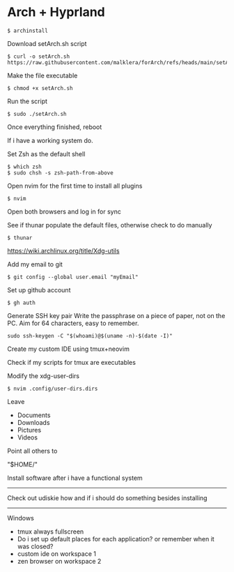 # Arch + Hyprland

    $ archinstall


Download setArch.sh script

    $ curl -o setArch.sh https://raw.githubusercontent.com/malklera/forArch/refs/heads/main/setArch.sh


Make the file executable

    $ chmod +x setArch.sh

Run the script

    $ sudo ./setArch.sh


Once everything finished, reboot


If i have a working system do.

Set Zsh as the default shell

    $ which zsh
    $ sudo chsh -s zsh-path-from-above


Open nvim for the first time to install all plugins

    $ nvim


Open both browsers and log in for sync


See if thunar populate the default files, otherwise check to do manually

    $ thunar

https://wiki.archlinux.org/title/Xdg-utils


Add my email to git

    $ git config --global user.email "myEmail"

Set up github account

    $ gh auth

Generate SSH key pair
Write the passphrase on a piece of paper, not on the PC. Aim for 64 characters,
easy to remember.

    sudo ssh-keygen -C "$(whoami)@$(uname -n)-$(date -I)"


Create my custom IDE using tmux+neovim

Check if my scripts for tmux are executables


Modify the xdg-user-dirs

    $ nvim .config/user-dirs.dirs

Leave
- Documents
- Downloads
- Pictures
- Videos

Point all others to

"$HOME/"


Install software after i have a functional system

---
Check out udiskie how and if i should do something besides installing

---
Windows
- tmux always fullscreen
- Do i set up default places for each application? or remember when it was closed?
- custom ide on workspace 1
- zen browser on workspace 2
